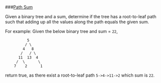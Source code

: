 ###[Path Sum](http://leetcode.com/onlinejudge#question_112)

Given a binary tree and a sum, determine if the tree has a root-to-leaf path such that adding up all the values along the path equals the given sum.

For example:
Given the below binary tree and sum = `22`,

              5
             / \
            4   8
           /   / \
          11  13  4
         /  \      \
        7    2      1
return true, as there exist a root-to-leaf path `5->4->11->2` which sum is `22`.